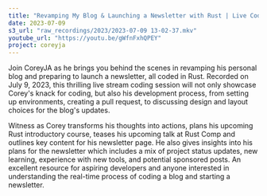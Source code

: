 ```yaml
---
title: "Revamping My Blog & Launching a Newsletter with Rust | Live Coding Session with CoreyJA"
date: 2023-07-09
s3_url: "raw_recordings/2023/2023-07-09 13-02-37.mkv"
youtube_url: "https://youtu.be/gWfnFxhQPEY"
project: coreyja
---
```


Join CoreyJA as he brings you behind the scenes in revamping his personal blog and preparing to launch a newsletter, all coded in Rust. Recorded on July 9, 2023, this thrilling live stream coding session will not only showcase Corey's knack for coding, but also his development process, from setting up environments, creating a pull request, to discussing design and layout choices for the blog's updates.

Witness as Corey transforms his thoughts into actions, plans his upcoming Rust introductory course, teases his upcoming talk at Rust Comp and outlines key content for his newsletter page. He also gives insights into his plans for the newsletter which includes a mix of project status updates, new learning, experience with new tools, and potential sponsored posts. An excellent resource for aspiring developers and anyone interested in understanding the real-time process of coding a blog and starting a newsletter.
